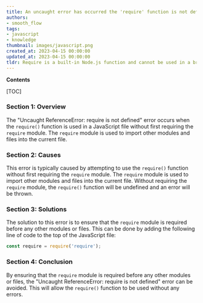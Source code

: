 ```yaml
---
title: An uncaught error has occurred the 'require' function is not defined in the Node.js environment
authors:
- smooth_flow
tags:
- javascript
- knowledge
thumbnail: images/javascript.png
created_at: 2023-04-15 00:00:00
updated_at: 2023-04-15 00:00:00
tldr: Require is a built-in Node.js function and cannot be used in a browser environment.
---
```


**Contents**

[TOC]

### Section 1: Overview

The "Uncaught ReferenceError: require is not defined" error occurs when the `require()` function is used in a JavaScript file without first requiring the `require` module. The `require` module is used to import other modules and files into the current file.

### Section 2: Causes

This error is typically caused by attempting to use the `require()` function without first requiring the `require` module. The `require` module is used to import other modules and files into the current file. Without requiring the `require` module, the `require()` function will be undefined and an error will be thrown.

### Section 3: Solutions

The solution to this error is to ensure that the `require` module is required before any other modules or files. This can be done by adding the following line of code to the top of the JavaScript file:

```javascript
const require = require('require');
```

### Section 4: Conclusion

By ensuring that the `require` module is required before any other modules or files, the "Uncaught ReferenceError: require is not defined" error can be avoided. This will allow the `require()` function to be used without any errors.
